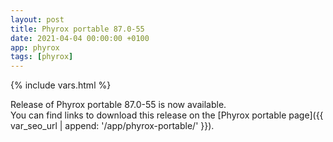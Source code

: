 ```yaml
---
layout: post
title: Phyrox portable 87.0-55
date: 2021-04-04 00:00:00 +0100
app: phyrox
tags: [phyrox]
---
```

{% include vars.html %}

Release of Phyrox portable 87.0-55 is now available.<br />
You can find links to download this release on the [Phyrox portable page]({{ var_seo_url | append: '/app/phyrox-portable/' }}).
